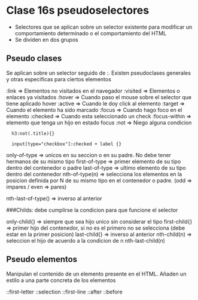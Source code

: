 # Clase 16s pseudoselectores

- Selectores que se aplican sobre un selector existente para modificar un comportamiento determinado o el comportamiento del HTML
- Se dividen en dos grupos

## Pseudo clases
  Se aplican sobre un selector seguido de :. Existen pseudoclases generales y otras especificas para ciertos elementos 


  :link     => Elementos no visitados en el navegador
  :visited  => Elementos o enlaces ya visitados
  :hover    => Cuando paso el mouse sobre el selector que tiene aplicado hover
  :active   => Cuando le doy click al elemento
  :target   => Cuando el elemento ha sido marcado
  :focus    => Cuando hago foco en el elemento
  :checked  => Cuando esta seleccionado un check
  :focus-within  => elemento que tenga un hijo en estado focus
  :not      => Niego alguna condicion 

  ```
    h3:not(.title){}

  ```

  ```
    input[type="checkbox"]:checked + label {}

  ```
  only-of-type    => unicos en su seccion o en su padre. No debe tener hermanos de su mismo tipo
  first-of-type   => primer elemento de su tipo dentro del contenedor o padre
  last-of-type    => ultimo elemento de su tipo dentro del contenedor
  nth-of-type(n)  => selecciona los elementos en la posicion definida por N de su mismo tipo en el contenedor o padre. 
                    (odd => impares / even => pares)

  nth-last-of-type() => inverso al anterior

  ###Childs: debe cumplirse la condicion para que funcione el selector

  only-child{}    => siempre que sea hijo unico sin considerar el tipo
  first-child{}   => primer hijo del contenedor, si no es el primero no se selecciona (debe estar en la primer posicion)
  last-child{}    => inverso al anterior
  nth-child(n)    => seleccion el hijo de acuerdo a la condicion de n
  nth-last-child(n)


## Pseudo elementos
  Manipulan el contenido de un elemento presente en el HTML. Añaden un estilo a una parte concreta de los elementos

  ::first-letter
  ::selection
  ::first-line
  ::after
  ::before 
